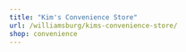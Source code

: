 ```yaml
---
title: "Kim's Convenience Store"
url: /williamsburg/kims-convenience-store/
shop: convenience
---
```

